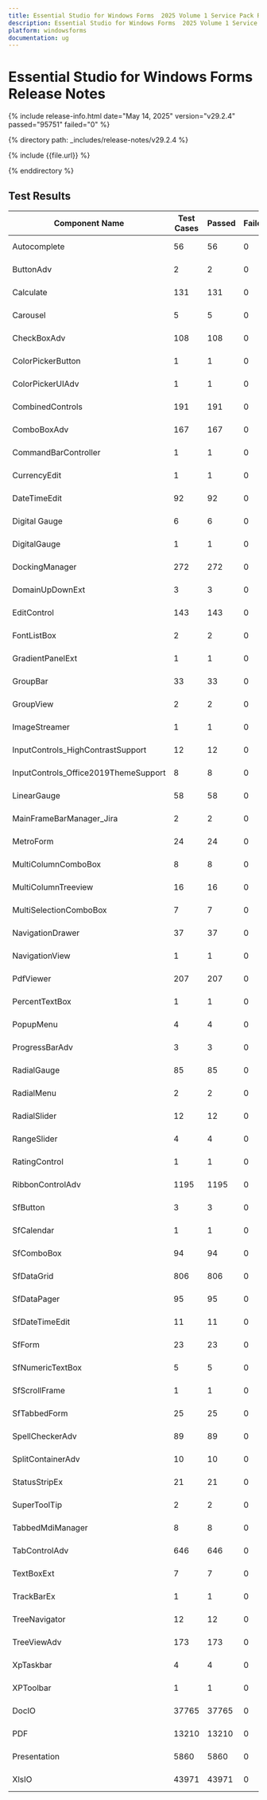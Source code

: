 ```yaml
---
title: Essential Studio for Windows Forms  2025 Volume 1 Service Pack Release Release Notes  
description: Essential Studio for Windows Forms  2025 Volume 1 Service Pack Release Release Notes  
platform: windowsforms
documentation: ug
---
```


# Essential Studio for Windows Forms   Release Notes  

{% include release-info.html date="May 14, 2025"  version="v29.2.4" passed="95751" failed="0" %} 

{% directory path: _includes/release-notes/v29.2.4 %}

{% include {{file.url}} %}

{% enddirectory %}

## Test Results

| Component Name | Test Cases | Passed | Failed | Remarks |
|---------------|------------|--------|--------|---------|
| Autocomplete | 56 | 56 | 0 | All Passed |
| ButtonAdv | 2 | 2 | 0 | All Passed |
| Calculate | 131 | 131 | 0 | All Passed |
| Carousel | 5 | 5 | 0 | All Passed |
| CheckBoxAdv | 108 | 108 | 0 | All Passed |
| ColorPickerButton | 1 | 1 | 0 | All Passed |
| ColorPickerUIAdv | 1 | 1 | 0 | All Passed |
| CombinedControls | 191 | 191 | 0 | All Passed |
| ComboBoxAdv | 167 | 167 | 0 | All Passed |
| CommandBarController | 1 | 1 | 0 | All Passed |
| CurrencyEdit | 1 | 1 | 0 | All Passed |
| DateTimeEdit | 92 | 92 | 0 | All Passed |
| Digital Gauge | 6 | 6 | 0 | All Passed |
| DigitalGauge | 1 | 1 | 0 | All Passed |
| DockingManager | 272 | 272 | 0 | All Passed |
| DomainUpDownExt | 3 | 3 | 0 | All Passed |
| EditControl | 143 | 143 | 0 | All Passed |
| FontListBox | 2 | 2 | 0 | All Passed |
| GradientPanelExt | 1 | 1 | 0 | All Passed |
| GroupBar | 33 | 33 | 0 | All Passed |
| GroupView | 2 | 2 | 0 | All Passed |
| ImageStreamer | 1 | 1 | 0 | All Passed |
| InputControls_HighContrastSupport | 12 | 12 | 0 | All Passed |
| InputControls_Office2019ThemeSupport | 8 | 8 | 0 | All Passed |
| LinearGauge | 58 | 58 | 0 | All Passed |
| MainFrameBarManager_Jira | 2 | 2 | 0 | All Passed |
| MetroForm | 24 | 24 | 0 | All Passed |
| MultiColumnComboBox | 8 | 8 | 0 | All Passed |
| MultiColumnTreeview | 16 | 16 | 0 | All Passed |
| MultiSelectionComboBox | 7 | 7 | 0 | All Passed |
| NavigationDrawer | 37 | 37 | 0 | All Passed |
| NavigationView | 1 | 1 | 0 | All Passed |
| PdfViewer | 207 | 207 | 0 | All Passed |
| PercentTextBox | 1 | 1 | 0 | All Passed |
| PopupMenu | 4 | 4 | 0 | All Passed |
| ProgressBarAdv | 3 | 3 | 0 | All Passed |
| RadialGauge | 85 | 85 | 0 | All Passed |
| RadialMenu | 2 | 2 | 0 | All Passed |
| RadialSlider | 12 | 12 | 0 | All Passed |
| RangeSlider | 4 | 4 | 0 | All Passed |
| RatingControl | 1 | 1 | 0 | All Passed |
| RibbonControlAdv | 1195 | 1195 | 0 | All Passed |
| SfButton | 3 | 3 | 0 | All Passed |
| SfCalendar | 1 | 1 | 0 | All Passed |
| SfComboBox | 94 | 94 | 0 | All Passed |
| SfDataGrid | 806 | 806 | 0 | All Passed |
| SfDataPager | 95 | 95 | 0 | All Passed |
| SfDateTimeEdit | 11 | 11 | 0 | All Passed |
| SfForm | 23 | 23 | 0 | All Passed |
| SfNumericTextBox | 5 | 5 | 0 | All Passed |
| SfScrollFrame | 1 | 1 | 0 | All Passed |
| SfTabbedForm | 25 | 25 | 0 | All Passed |
| SpellCheckerAdv | 89 | 89 | 0 | All Passed |
| SplitContainerAdv | 10 | 10 | 0 | All Passed |
| StatusStripEx | 21 | 21 | 0 | All Passed |
| SuperToolTip | 2 | 2 | 0 | All Passed |
| TabbedMdiManager | 8 | 8 | 0 | All Passed |
| TabControlAdv | 646 | 646 | 0 | All Passed |
| TextBoxExt | 7 | 7 | 0 | All Passed |
| TrackBarEx | 1 | 1 | 0 | All Passed |
| TreeNavigator | 12 | 12 | 0 | All Passed |
| TreeViewAdv | 173 | 173 | 0 | All Passed |
| XpTaskbar | 4 | 4 | 0 | All Passed |
| XPToolbar | 1 | 1 | 0 | All Passed |
| DocIO | 37765 | 37765 | 0 | All Passed |
| PDF | 13210 | 13210 | 0 | All Passed |
| Presentation | 5860 | 5860 | 0 | All Passed |
| XlsIO | 43971 | 43971 | 0 | All Passed |